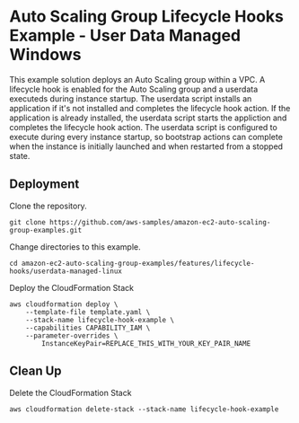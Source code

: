 # Auto Scaling Group Lifecycle Hooks Example - User Data Managed Windows

This example solution deploys an Auto Scaling group within a VPC. A lifecycle hook is enabled for the Auto Scaling group and a userdata executeds during instance startup. The userdata script installs an application if it's not installed and completes the lifecycle hook action. If the application is already installed, the userdata script starts the appliction and completes the lifecycle hook action. The userdata script is configured to execute during every instance startup, so bootstrap actions can complete when the instance is initially launched and when restarted from a stopped state.

## Deployment

Clone the repository.

```
git clone https://github.com/aws-samples/amazon-ec2-auto-scaling-group-examples.git
```

Change directories to this example.

```
cd amazon-ec2-auto-scaling-group-examples/features/lifecycle-hooks/userdata-managed-linux
```

Deploy the CloudFormation Stack

```
aws cloudformation deploy \
    --template-file template.yaml \
    --stack-name lifecycle-hook-example \
    --capabilities CAPABILITY_IAM \
    --parameter-overrides \
        InstanceKeyPair=REPLACE_THIS_WITH_YOUR_KEY_PAIR_NAME
```

## Clean Up

Delete the CloudFormation Stack

```
aws cloudformation delete-stack --stack-name lifecycle-hook-example
```
